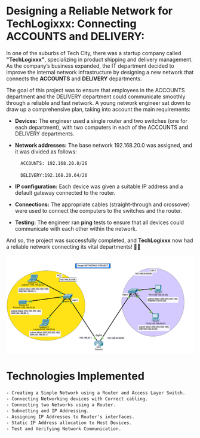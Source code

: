 

# Designing a Reliable Network for TechLogixxx: Connecting ACCOUNTS and DELIVERY:


In one of the suburbs of Tech City, there was a startup company called **"TechLogixxx"**, specializing in product shipping and delivery management. As the company’s business expanded, the IT department decided to improve the internal network infrastructure by designing a new network that connects the **ACCOUNTS** and **DELIVERY** departments.

The goal of this project was to ensure that employees in the ACCOUNTS department and the DELIVERY department could communicate smoothly through a reliable and fast network. A young network engineer sat down to draw up a comprehensive plan, taking into account the main requirements:

 - **Devices:** The engineer used a single router and two switches (one for each department), with two computers in each of the ACCOUNTS and DELIVERY departments.

 - **Network addresses:**
 The base network 192.168.20.0 was assigned, and it was divided as follows:

         ACCOUNTS: 192.168.20.0/26

         DELIVERY:192.168.20.64/26

 - **IP configuration:**
 Each device was given a suitable IP address and a default gateway connected to the router.

- **Connections:**
The appropriate cables (straight-through and crossover) were used to connect the computers to the switches and the router.
-  **Testing:**
The engineer ran **ping** tests to ensure that all devices could communicate with each other within the network.

And so, the project was successfully completed, and **TechLogixxx** now had a reliable network connecting its vital departments! 🚀✨



![Netzwerkdiagramm](ciscopic1.png)


# Technologies Implemented

    - Creating a Simple Network using a Router and Access Layer Switch.
    - Connecting Networking devices with Correct cabling.
    - Connecting two Networks using a Router.
    - Subnetting and IP Addressing.
    - Assigning IP Addresses to Router's interfaces.
    - Static IP Address allocation to Host Devices.
    - Test and Verifying Network Communication.


